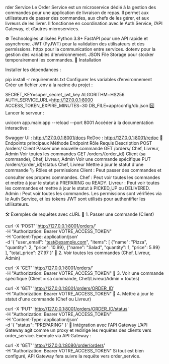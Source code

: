 rder Service
Le Order Service est un microservice dédié à la gestion des commandes pour une application de livraison de repas. Il permet aux utilisateurs de passer des commandes, aux chefs de les gérer, et aux livreurs de les livrer. Il fonctionne en coordination avec le Auth Service, l’API Gateway, et d’autres microservices.

⚙️ Technologies utilisées
Python 3.8+
FastAPI pour une API rapide et asynchrone.
JWT (PyJWT) pour la validation des utilisateurs et des permissions.
httpx pour la communication entre services.
dotenv pour la gestion des variables d'environnement.
JSON File Storage pour stocker temporairement les commandes.
🚀 Installation

Installer les dépendances :

pip install -r requirements.txt
Configurer les variables d’environnement
Créer un fichier .env à la racine du projet :

SECRET_KEY=super_secret_jwt_key
ALGORITHM=HS256
AUTH_SERVICE_URL=http://127.0.0.1:8000
ACCESS_TOKEN_EXPIRE_MINUTES=30
DB_FILE=app/config/db.json
4️⃣ Lancer le serveur :

uvicorn app.main:app --reload --port 8001
Accéder à la documentation interactive :

Swagger UI : http://127.0.0.1:8001/docs
ReDoc : http://127.0.0.1:8001/redoc
🔑 Endpoints principaux
Méthode Endpoint Rôle Requis Description
POST /orders/ Client Passer une nouvelle commande
GET /orders/ Chef, Livreur, Admin Voir toutes les commandes
GET /orders/{order_id} Client (sa commande), Chef, Livreur, Admin Voir une commande spécifique
PUT /orders/{order_id}/status Chef, Livreur Mettre à jour le statut d'une commande
🏷️ Rôles et permissions
Client : Peut passer des commandes et consulter ses propres commandes.
Chef : Peut voir toutes les commandes et mettre à jour le statut à PREPARING ou READY.
Livreur : Peut voir toutes les commandes et mettre à jour le statut à PICKED_UP ou DELIVERED.
Admin : Peut voir toutes les commandes.
Les permissions sont vérifiées via le Auth Service, et les tokens JWT sont utilisés pour authentifier les utilisateurs.

🛠 Exemples de requêtes avec cURL
🔹 1. Passer une commande (Client)

curl -X 'POST' 'http://127.0.0.1:8001/orders/' \
-H "Authorization: Bearer VOTRE_ACCESS_TOKEN" \
-H 'Content-Type: application/json' \
-d '{
"user_email": "test@example.com",
"items": [
{"name": "Pizza", "quantity": 2, "price": 10.99},
{"name": "Salad", "quantity": 1, "price": 5.99}
],
"total_price": 27.97
}'
🔹 2. Voir toutes les commandes (Chef, Livreur, Admin)

curl -X 'GET' 'http://127.0.0.1:8001/orders/' \
-H "Authorization: Bearer VOTRE_ACCESS_TOKEN"
🔹 3. Voir une commande spécifique (Client = sa commande, Chef/Livreur/Admin = toutes)

curl -X 'GET' 'http://127.0.0.1:8001/orders/ORDER_ID' \
-H "Authorization: Bearer VOTRE_ACCESS_TOKEN"
🔹 4. Mettre à jour le statut d'une commande (Chef ou Livreur)

curl -X 'PUT' 'http://127.0.0.1:8001/orders/ORDER_ID/status' \
-H "Authorization: Bearer VOTRE_ACCESS_TOKEN" \
-H 'Content-Type: application/json' \
-d '{
"status": "PREPARING"
}'
📡 Intégration avec l'API Gateway
L’API Gateway agit comme un proxy et redirige les requêtes des clients vers order_service.
Exemple via API Gateway :

curl -X 'GET' 'http://127.0.0.1:8080/order/orders' \
-H "Authorization: Bearer VOTRE_ACCESS_TOKEN"
Si tout est bien configuré, API Gateway fera suivre la requête vers order_service.
